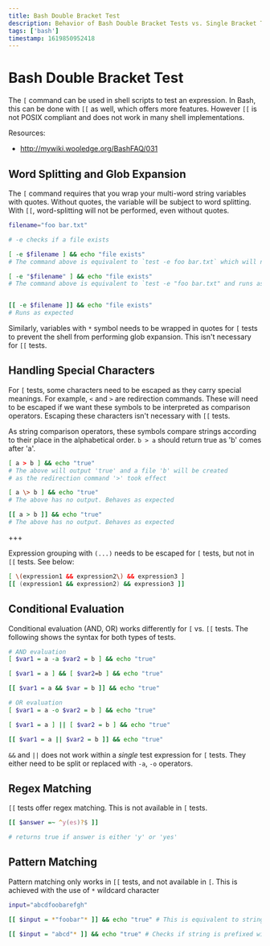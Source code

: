 ```yaml
---
title: Bash Double Bracket Test
description: Behavior of Bash Double Bracket Tests vs. Single Bracket Tests
tags: ['bash']
timestamp: 1619850952418
---
```


# Bash Double Bracket Test
The `[` command can be used in shell scripts to test an expression. In Bash, this can be done with `[[` as well, which offers more features. However `[[` is not POSIX compliant and does not work in many shell implementations.

Resources: 
- <http://mywiki.wooledge.org/BashFAQ/031>

## Word Splitting and Glob Expansion
The `[` command requires that you wrap your multi-word string variables with quotes. Without quotes, the variable will be subject to word splitting. With `[[`, word-splitting will not be performed, even without quotes.

```bash
filename="foo bar.txt"

# -e checks if a file exists

[ -e $filename ] && echo "file exists"
# The command above is equivalent to `test -e foo bar.txt` which will not run correctly

[ -e "$filename" ] && echo "file exists"
# The command above is equivalent to `test -e "foo bar.txt" and runs as expected


[[ -e $filename ]] && echo "file exists"
# Runs as expected
```

Similarly, variables with `*` symbol needs to be wrapped in quotes for `[` tests to prevent the shell from performing glob expansion. This isn't necessary for `[[` tests.

## Handling Special Characters
For `[` tests, some characters need to be escaped as they carry special meanings. For example, `<` and `>` are redirection commands. These will need to be escaped if we want these symbols to be interpreted as comparison operators. Escaping these characters isn't necessary with `[[` tests.

As string comparison operators, these symbols compare strings according to their place in the alphabetical order. `b > a` should return true as 'b' comes after 'a'.

```bash
[ a > b ] && echo "true"
# The above will output 'true' and a file 'b' will be created 
# as the redirection command '>' took effect

[ a \> b ] && echo "true"
# The above has no output. Behaves as expected

[[ a > b ]] && echo "true"
# The above has no output. Behaves as expected
```

+++

Expression grouping with `(...)` needs to be escaped for `[` tests, but not in `[[` tests. See below:

```bash
[ \(expression1 && expression2\) && expression3 ]
[[ (expression1 && expression2) && expression3 ]]
```

## Conditional Evaluation

Conditional evaluation (AND, OR) works differently for `[` vs. `[[` tests. The following shows the syntax for both types of tests.

```bash
# AND evaluation
[ $var1 = a -a $var2 = b ] && echo "true"

[ $var1 = a ] && [ $var2=b ] && echo "true"

[[ $var1 = a && $var = b ]] && echo "true"

# OR evaluation
[ $var1 = a -o $var2 = b ] && echo "true"

[ $var1 = a ] || [ $var2 = b ] && echo "true"

[[ $var1 = a || $var2 = b ]] && echo "true"
```

`&&` and `||` does not work within a *single* test expression for `[` tests. They either need to be split or replaced with `-a`, `-o` operators.


## Regex Matching
`[[` tests offer regex matching. This is not available in `[` tests.

```bash
[[ $answer =~ ^y(es)?$ ]]

# returns true if answer is either 'y' or 'yes'
```

## Pattern Matching
Pattern matching only works in `[[` tests, and not available in `[`. This is achieved with the use of `*` wildcard character

```bash
input="abcdfoobarefgh"

[[ $input = *"foobar"* ]] && echo "true" # This is equivalent to string contains check

[[ $input = "abcd"* ]] && echo "true" # Checks if string is prefixed with 'abcd'
```
